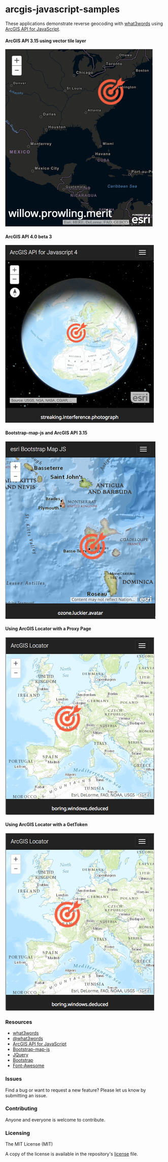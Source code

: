 # arcgis-javascript-samples
These applications demonstrate reverse geocoding with [what3words](//what3words.com)  using [ArcGIS API for JavaScript](//js.arcgis.com).

#### ArcGIS API 3.15 using vector tile layer
[![app3vt screenshot](./assets/api315vt.png)](./w3w-arcgis-javascript-3.15vt.html)

#### ArcGIS API 4.0 beta 3
[![app4 screenshot](./assets/api4.png)](http://what3words.github.io/./w3w-arcgis-javascript-4.0beta.html)

#### Bootstrap-map-js and ArcGIS API 3.15
[![app screenshot](./assets/bootstrapmap.png)](./w3w-bootstrap-map-js-api-3.15.html)

#### Using ArcGIS Locator with a Proxy Page
[![app screenshot](./assets/locator.png)](./w3w-arcgis-locator-with-proxypage.html)

#### Using ArcGIS Locator with a GetToken
[![app screenshot](./assets/locator.png)](./w3w-arcgis-locator-with-gettoken.html)

### Resources
* [what3words](//what3words.com)
* [@what3words](//twitter.com/what3words)
* [ArcGIS API for JavaScript](//js.arcgis.com)
* [Bootstrap-map-js](http://esri.github.io/bootstrap-map-js/demo/index.html)
* [JQuery](//jquery.com)
* [Bootstrap](//getbootstrap.com)
* [Font-Awesome](fortawesome.github.io/Font-Awesome/)

### Issues
Find a bug or want to request a new feature? Please let us know by submitting an issue.

### Contributing
Anyone and everyone is welcome to contribute.

### Licensing
The MIT License (MIT)

A copy of the license is available in the repository's [license](LICENSE) file.
